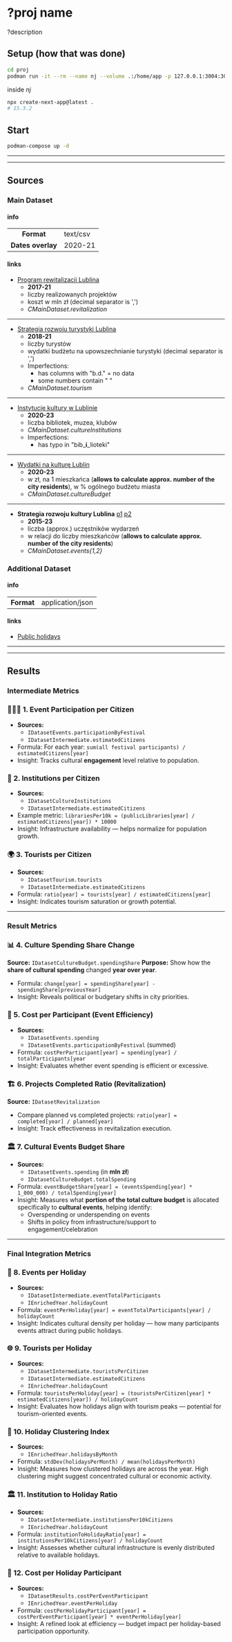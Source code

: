 # ?proj name
?description

## Setup (how that was done)
```bash
cd proj
podman run -it --rm --name nj --volume .:/home/app -p 127.0.0.1:3004:3004 localhost/simple-nodejs:alpha ash
```
inside _nj_
```sh
npx create-next-app@latest .
# 15.3.2
```


## Start
```bash
podman-compose up -d
```

---
---

## Sources
### Main Dataset
#### info
| | |
| :-: | :- |
| **Format** | text/csv |
| **Dates overlay** | 2020-21 |

#### links
- [Program rewitalizacji Lublina](https://dane.gov.pl/pl/dataset/3717,program-rewitalizacji-dla-lublina-na-lata-2017-2023/resource/54913/table)
  + **2017-21**
  + liczby realizowanych projektów
  + koszt w mln zł (decimal separator is ',')
  + _CMainDataset.revitalization_

---

- [Strategia rozwoju turystyki Lublina](https://dane.gov.pl/pl/dataset/3718,strategia-rozwoju-turystyki-miasta-lublin-do-roku-2025/resource/54916/table)
  + **2018-21**
  + liczby turystów
  + wydatki budżetu na upowszechnianie turystyki (decimal separator is ',')
  + Imperfections:
    - has columns with "b.d." = no data
    - some numbers contain " "
  + _CMainDataset.tourism_

---

- [Instytucje kultury w Lublinie](https://dane.gov.pl/pl/dataset/3643,c-3-1-instytucje-kultury-w-lublinie/resource/54739/table)
  + **2020-23**
  + liczba bibliotek, muzea, klubów
  + _CMainDataset.cultureInstitutions_
  + Imperfections:
    - has typo in "bib_**i**_lioteki"

---

- [Wydatki na kulturę Lublin](https://dane.gov.pl/pl/dataset/3701,d-1-4-wydatki-na-kulture-w-przeliczeniu-na-jednego-mieszkanca/resource/54866/table)
  + **2020-23**
  + w zł, na 1 mieszkańca (**allows to calculate approx. number of the city residents**), w % ogólnego budżetu miasta
  + _CMainDataset.cultureBudget_

---

- **Strategia rozwoju kultury Lublina**
  [p1](https://dane.gov.pl/pl/dataset/3740,strategia-rozwoju-kultury-lublina-na-lata-2013-2020/resource/54959/table)
  [p2](https://dane.gov.pl/pl/dataset/3712,d-1-2-liczba-uczestnikow-wybranych-wydarzen-kulturalnych-oraz-imprez-artystyczno/resource/54895/table)
  + **2015-23**
  + liczba (approx.) uczęstników wydarzeń
  + w relacji do liczby mieszkańców (**allows to calculate approx. number of the city residents**)
  + _CMainDataset.events{1,2}_

### Additional Dataset
#### info
| | |
| :-: | :- |
| **Format** | application/json |

#### links
- [Public holidays](https://date.nager.at/)

---
---

## Results
### Intermediate Metrics
### 🧑‍🤝‍🧑 1. Event Participation per Citizen
- **Sources:**
  + `IDatasetEvents.participationByFestival`
  + `IDatasetIntermediate.estimatedCitizens`
- Formula: For each year:
  `sum(all festival participants) / estimatedCitizens[year]`
- Insight: Tracks cultural **engagement** level relative to population.

### 🎥 2. Institutions per Citizen
- **Sources:**
  + `IDatasetCultureInstitutions`
  + `IDatasetIntermediate.estimatedCitizens`
- Example metric:
  `librariesPer10k = (publicLibraries[year] / estimatedCitizens[year]) * 10000`
- Insight: Infrastructure availability — helps normalize for population growth.

### 🌍 3. Tourists per Citizen
- **Sources:**
  + `IDatasetTourism.tourists`
  + `IDatasetIntermediate.estimatedCitizens`
- Formula:
  `ratio[year] = tourists[year] / estimatedCitizens[year]`
- Insight: Indicates tourism saturation or growth potential.

---

### Result Metrics
### 📊 4. Culture Spending Share Change
**Source:** `IDatasetCultureBudget.spendingShare`
**Purpose:** Show how the **share of cultural spending** changed **year over year**.
- Formula: `change[year] = spendingShare[year] - spendingShare[previousYear]`
- Insight: Reveals political or budgetary shifts in city priorities.

### 🧾 5. Cost per Participant (Event Efficiency)
- **Sources:**
  + `IDatasetEvents.spending`
  + `IDatasetEvents.participationByFestival` (summed)
- Formula:
  `costPerParticipant[year] = spending[year] / totalParticipants[year`
- Insight: Evaluates whether event spending is efficient or excessive.

### 🏗️ 6. Projects Completed Ratio (Revitalization)
**Source:** `IDatasetRevitalization`
- Compare planned vs completed projects:
  `ratio[year] = completed[year] / planned[year]`
- Insight: Track effectiveness in revitalization execution.

### 🏛️ 7. Cultural Events Budget Share
- **Sources:**
  + `IDatasetEvents.spending` (in **mln zł**)
  + `IDatasetCultureBudget.totalSpending`
- Formula:
  `eventBudgetShare[year] = (eventsSpending[year] * 1_000_000) / totalSpending[year]`
- Insight: Measures what **portion of the total culture budget** is allocated specifically to **cultural events**, helping identify:
  + Overspending or underspending on events
  + Shifts in policy from infrastructure/support to engagement/celebration

---

### Final Integration Metrics
### 📅 8. Events per Holiday
- **Sources:**
  + `IDatasetIntermediate.eventTotalParticipants`
  + `IEnrichedYear.holidayCount`
- Formula:
  `eventPerHoliday[year] = eventTotalParticipants[year] / holidayCount`
- Insight: Indicates cultural density per holiday — how many participants events attract during public holidays.

### 🌐 9. Tourists per Holiday
- **Sources:**
  + `IDatasetIntermediate.touristsPerCitizen`
  + `IDatasetIntermediate.estimatedCitizens`
  + `IEnrichedYear.holidayCount`
- Formula:
  `touristsPerHoliday[year] = (touristsPerCitizen[year] * estimatedCitizens[year]) / holidayCount`
- Insight: Evaluates how holidays align with tourism peaks — potential for tourism-oriented events.

### 🧮 10. Holiday Clustering Index
- **Sources:**
  + `IEnrichedYear.holidaysByMonth`
- Formula:
  `stdDev(holidaysPerMonth) / mean(holidaysPerMonth)`
- Insight: Measures how clustered holidays are across the year. High clustering might suggest concentrated cultural or economic activity.

### 🏛️ 11. Institution to Holiday Ratio
- **Sources:**
  + `IDatasetIntermediate.institutionsPer10kCitizens`
  + `IEnrichedYear.holidayCount`
- Formula:
  `institutionToHolidayRatio[year] = institutionsPer10kCitizens[year] / holidayCount`
- Insight: Assesses whether cultural infrastructure is evenly distributed relative to available holidays.

### 💸 12. Cost per Holiday Participant
- **Sources:**
  + `IDatasetResults.costPerEventParticipant`
  + `IEnrichedYear.eventPerHoliday`
- Formula:
  `costPerHolidayParticipant[year] = costPerEventParticipant[year] * eventPerHoliday[year]`
- Insight: A refined look at efficiency — budget impact per holiday-based participation opportunity.
